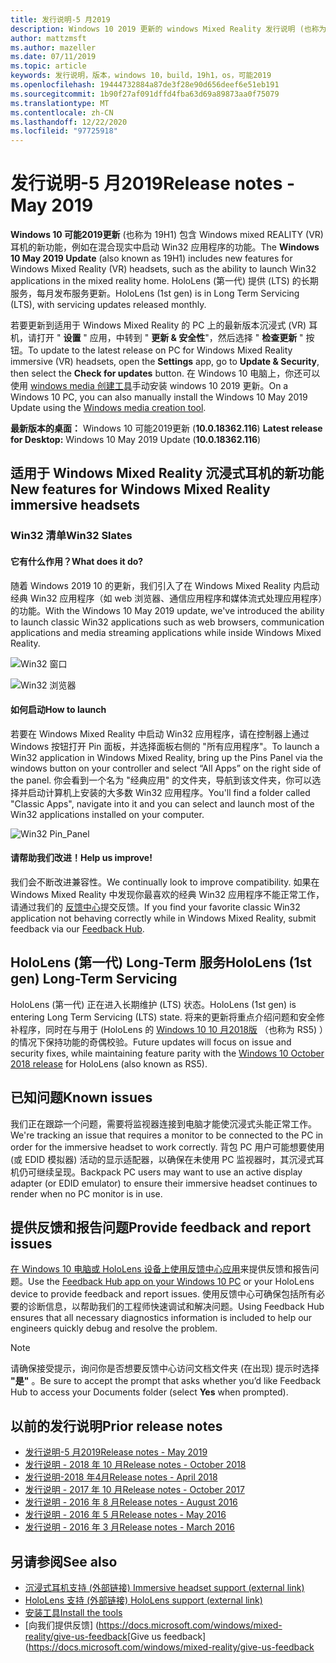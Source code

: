 ```yaml
---
title: 发行说明-5 月2019
description: Windows 10 2019 更新的 windows Mixed Reality 发行说明 (也称为 19H1) 。
author: mattzmsft
ms.author: mazeller
ms.date: 07/11/2019
ms.topic: article
keywords: 发行说明，版本，windows 10，build，19h1，os，可能2019
ms.openlocfilehash: 19444732884a87de3f28e90d656deef6e51eb191
ms.sourcegitcommit: 1b90f27af091dffd4fba63d69a89873aa0f75079
ms.translationtype: MT
ms.contentlocale: zh-CN
ms.lasthandoff: 12/22/2020
ms.locfileid: "97725918"
---
```

# <a name="release-notes---may-2019"></a><span data-ttu-id="cd1c6-104">发行说明-5 月2019</span><span class="sxs-lookup"><span data-stu-id="cd1c6-104">Release notes - May 2019</span></span>

<span data-ttu-id="cd1c6-105">**Windows 10 可能2019更新** (也称为 19H1) 包含 Windows mixed REALITY (VR) 耳机的新功能，例如在混合现实中启动 Win32 应用程序的功能。</span><span class="sxs-lookup"><span data-stu-id="cd1c6-105">The **Windows 10 May 2019 Update** (also known as 19H1) includes new features for Windows Mixed Reality (VR) headsets, such as the ability to launch Win32 applications in the mixed reality home.</span></span> <span data-ttu-id="cd1c6-106">HoloLens (第一代) 提供 (LTS) 的长期服务，每月发布服务更新。</span><span class="sxs-lookup"><span data-stu-id="cd1c6-106">HoloLens (1st gen) is in Long Term Servicing (LTS), with servicing updates released monthly.</span></span>

<span data-ttu-id="cd1c6-107">若要更新到适用于 Windows Mixed Reality 的 PC 上的最新版本沉浸式 (VR) 耳机，请打开 " **设置** " 应用，中转到 " **更新 & 安全性**"，然后选择 " **检查更新** " 按钮。</span><span class="sxs-lookup"><span data-stu-id="cd1c6-107">To update to the latest release on PC for Windows Mixed Reality immersive (VR) headsets, open the **Settings** app, go to **Update & Security**, then select the **Check for updates** button.</span></span> <span data-ttu-id="cd1c6-108">在 Windows 10 电脑上，你还可以使用 [windows media 创建工具](https://www.microsoft.com/software-download/windows10)手动安装 windows 10 2019 更新。</span><span class="sxs-lookup"><span data-stu-id="cd1c6-108">On a Windows 10 PC, you can also manually install the Windows 10 May 2019 Update using the [Windows media creation tool](https://www.microsoft.com/software-download/windows10).</span></span>

<span data-ttu-id="cd1c6-109">**最新版本的桌面：** Windows 10 可能2019更新 (**10.0.18362.116**) </span><span class="sxs-lookup"><span data-stu-id="cd1c6-109">**Latest release for Desktop:** Windows 10 May 2019 Update (**10.0.18362.116**)</span></span><br>

## <a name="new-features-for-windows-mixed-reality-immersive-headsets"></a><span data-ttu-id="cd1c6-110">适用于 Windows Mixed Reality 沉浸式耳机的新功能</span><span class="sxs-lookup"><span data-stu-id="cd1c6-110">New features for Windows Mixed Reality immersive headsets</span></span>

### <a name="win32-slates"></a><span data-ttu-id="cd1c6-111">Win32 清单</span><span class="sxs-lookup"><span data-stu-id="cd1c6-111">Win32 Slates</span></span>

#### <a name="what-does-it-do"></a><span data-ttu-id="cd1c6-112">它有什么作用？</span><span class="sxs-lookup"><span data-stu-id="cd1c6-112">What does it do?</span></span> 
<span data-ttu-id="cd1c6-113">随着 Windows 2019 10 的更新，我们引入了在 Windows Mixed Reality 内启动经典 Win32 应用程序（如 web 浏览器、通信应用程序和媒体流式处理应用程序）的功能。</span><span class="sxs-lookup"><span data-stu-id="cd1c6-113">With the Windows 10 May 2019 update, we've introduced the ability to launch classic Win32 applications such as web browsers, communication applications and media streaming applications while inside Windows Mixed Reality.</span></span> 

![Win32 窗口](images/mr-win32-slates-1.png)

![Win32 浏览器](images/mr-win32-slates-2.png)

#### <a name="how-to-launch"></a><span data-ttu-id="cd1c6-116">如何启动</span><span class="sxs-lookup"><span data-stu-id="cd1c6-116">How to launch</span></span>
<span data-ttu-id="cd1c6-117">若要在 Windows Mixed Reality 中启动 Win32 应用程序，请在控制器上通过 Windows 按钮打开 Pin 面板，并选择面板右侧的 "所有应用程序"。</span><span class="sxs-lookup"><span data-stu-id="cd1c6-117">To launch a Win32 application in Windows Mixed Reality, bring up the Pins Panel via the windows button on your controller and select “All Apps” on the right side of the panel.</span></span>  <span data-ttu-id="cd1c6-118">你会看到一个名为 "经典应用" 的文件夹，导航到该文件夹，你可以选择并启动计算机上安装的大多数 Win32 应用程序。</span><span class="sxs-lookup"><span data-stu-id="cd1c6-118">You'll find a folder called "Classic Apps", navigate into it and you can select and launch most of the Win32 applications installed on your computer.</span></span>

![Win32 Pin_Panel](images/mr-win32-slates-pinspanel.png)

#### <a name="help-us-improve"></a><span data-ttu-id="cd1c6-120">请帮助我们改进！</span><span class="sxs-lookup"><span data-stu-id="cd1c6-120">Help us improve!</span></span>
<span data-ttu-id="cd1c6-121">我们会不断改进兼容性。</span><span class="sxs-lookup"><span data-stu-id="cd1c6-121">We continually look to improve compatibility.</span></span>  <span data-ttu-id="cd1c6-122">如果在 Windows Mixed Reality 中发现你最喜欢的经典 Win32 应用程序不能正常工作，请通过我们的 [反馈中心](https://support.microsoft.com//help/4021566/windows-10-send-feedback-to-microsoft-with-feedback-hub)提交反馈。</span><span class="sxs-lookup"><span data-stu-id="cd1c6-122">If you find your favorite classic Win32 application not behaving correctly while in Windows Mixed Reality, submit feedback via our [Feedback Hub](https://support.microsoft.com//help/4021566/windows-10-send-feedback-to-microsoft-with-feedback-hub).</span></span>

## <a name="hololens-1st-gen-long-term-servicing"></a><span data-ttu-id="cd1c6-123">HoloLens (第一代) Long-Term 服务</span><span class="sxs-lookup"><span data-stu-id="cd1c6-123">HoloLens (1st gen) Long-Term Servicing</span></span>

<span data-ttu-id="cd1c6-124">HoloLens (第一代) 正在进入长期维护 (LTS) 状态。</span><span class="sxs-lookup"><span data-stu-id="cd1c6-124">HoloLens (1st gen) is entering Long Term Servicing (LTS) state.</span></span> <span data-ttu-id="cd1c6-125">将来的更新将重点介绍问题和安全修补程序，同时在与用于 (HoloLens 的 [Windows 10 10 月2018版](release-notes-october-2018.md) （也称为 RS5) ）的情况下保持功能的奇偶校验。</span><span class="sxs-lookup"><span data-stu-id="cd1c6-125">Future updates will focus on issue and security fixes, while maintaining feature parity with the [Windows 10 October 2018 release](release-notes-october-2018.md) for HoloLens (also known as RS5).</span></span> 

## <a name="known-issues"></a><span data-ttu-id="cd1c6-126">已知问题</span><span class="sxs-lookup"><span data-stu-id="cd1c6-126">Known issues</span></span>

<span data-ttu-id="cd1c6-127">我们正在跟踪一个问题，需要将监视器连接到电脑才能使沉浸式头能正常工作。</span><span class="sxs-lookup"><span data-stu-id="cd1c6-127">We're tracking an issue that requires a monitor to be connected to the PC in order for the immersive headset to work correctly.</span></span> <span data-ttu-id="cd1c6-128">背包 PC 用户可能想要使用 (或 EDID 模拟器) 活动的显示适配器，以确保在未使用 PC 监视器时，其沉浸式耳机仍可继续呈现。</span><span class="sxs-lookup"><span data-stu-id="cd1c6-128">Backpack PC users may want to use an active display adapter (or EDID emulator) to ensure their immersive headset continues to render when no PC monitor is in use.</span></span> 

## <a name="provide-feedback-and-report-issues"></a><span data-ttu-id="cd1c6-129">提供反馈和报告问题</span><span class="sxs-lookup"><span data-stu-id="cd1c6-129">Provide feedback and report issues</span></span>

<span data-ttu-id="cd1c6-130">[在 Windows 10 电脑或 HoloLens 设备上使用反馈中心应用](https://docs.microsoft.com/windows/mixed-reality/give-us-feedback)来提供反馈和报告问题。</span><span class="sxs-lookup"><span data-stu-id="cd1c6-130">Use the [Feedback Hub app on your Windows 10 PC](https://docs.microsoft.com/windows/mixed-reality/give-us-feedback) or your HoloLens device to provide feedback and report issues.</span></span> <span data-ttu-id="cd1c6-131">使用反馈中心可确保包括所有必要的诊断信息，以帮助我们的工程师快速调试和解决问题。</span><span class="sxs-lookup"><span data-stu-id="cd1c6-131">Using Feedback Hub ensures that all necessary diagnostics information is included to help our engineers quickly debug and resolve the problem.</span></span>

>[!NOTE]
><span data-ttu-id="cd1c6-132">请确保接受提示，询问你是否想要反馈中心访问文档文件夹 (在出现) 提示时选择 **"是"** 。</span><span class="sxs-lookup"><span data-stu-id="cd1c6-132">Be sure to accept the prompt that asks whether you’d like Feedback Hub to access your Documents folder (select **Yes** when prompted).</span></span>

## <a name="prior-release-notes"></a><span data-ttu-id="cd1c6-133">以前的发行说明</span><span class="sxs-lookup"><span data-stu-id="cd1c6-133">Prior release notes</span></span>

* [<span data-ttu-id="cd1c6-134">发行说明-5 月2019</span><span class="sxs-lookup"><span data-stu-id="cd1c6-134">Release notes - May 2019</span></span>](release-notes-may-2019.md)
* [<span data-ttu-id="cd1c6-135">发行说明 - 2018 年 10 月</span><span class="sxs-lookup"><span data-stu-id="cd1c6-135">Release notes - October 2018</span></span>](release-notes-october-2018.md)
* [<span data-ttu-id="cd1c6-136">发行说明-2018 年4月</span><span class="sxs-lookup"><span data-stu-id="cd1c6-136">Release notes - April 2018</span></span>](release-notes-april-2018.md)
* [<span data-ttu-id="cd1c6-137">发行说明 - 2017 年 10 月</span><span class="sxs-lookup"><span data-stu-id="cd1c6-137">Release notes - October 2017</span></span>](release-notes-october-2017.md)
* [<span data-ttu-id="cd1c6-138">发行说明 - 2016 年 8 月</span><span class="sxs-lookup"><span data-stu-id="cd1c6-138">Release notes - August 2016</span></span>](release-notes-august-2016.md)
* [<span data-ttu-id="cd1c6-139">发行说明 - 2016 年 5 月</span><span class="sxs-lookup"><span data-stu-id="cd1c6-139">Release notes - May 2016</span></span>](release-notes-may-2016.md)
* [<span data-ttu-id="cd1c6-140">发行说明 - 2016 年 3 月</span><span class="sxs-lookup"><span data-stu-id="cd1c6-140">Release notes - March 2016</span></span>](release-notes-march-2016.md)

## <a name="see-also"></a><span data-ttu-id="cd1c6-141">另请参阅</span><span class="sxs-lookup"><span data-stu-id="cd1c6-141">See also</span></span>
* [<span data-ttu-id="cd1c6-142">沉浸式耳机支持 (外部链接) </span><span class="sxs-lookup"><span data-stu-id="cd1c6-142">Immersive headset support (external link)</span></span>](https://docs.microsoft.com/windows/mixed-reality/enthusiast-guide/troubleshooting-windows-mixed-reality)
* [<span data-ttu-id="cd1c6-143">HoloLens 支持 (外部链接) </span><span class="sxs-lookup"><span data-stu-id="cd1c6-143">HoloLens support (external link)</span></span>](https://support.microsoft.com/products/hololens)
* [<span data-ttu-id="cd1c6-144">安装工具</span><span class="sxs-lookup"><span data-stu-id="cd1c6-144">Install the tools</span></span>](https://docs.microsoft.com/windows/mixed-reality/develop/install-the-tools)
* <span data-ttu-id="cd1c6-145">[向我们提供反馈] (https://docs.microsoft.com/windows/mixed-reality/give-us-feedback</span><span class="sxs-lookup"><span data-stu-id="cd1c6-145">[Give us feedback](https://docs.microsoft.com/windows/mixed-reality/give-us-feedback</span></span>

